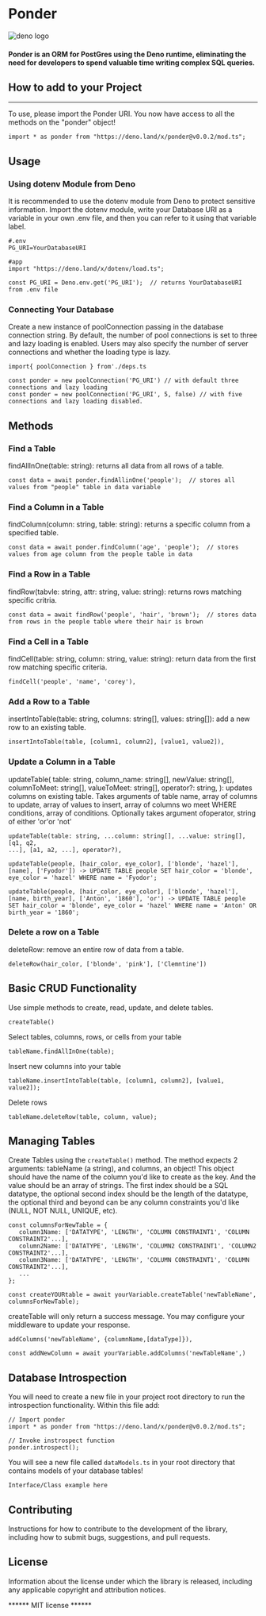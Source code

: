 # Ponder

![deno logo](https://d2908q01vomqb2.cloudfront.net/ca3512f4dfa95a03169c5a670a4c91a19b3077b4/2020/05/26/deno_mit-license_850x425.png)

#### Ponder is an ORM for PostGres using the Deno runtime, eliminating the need for developers to spend valuable time writing complex SQL queries.

## How to add to your Project

---
To use, please import the Ponder URI. You now have access to all the methods on the "ponder" object!
```
import * as ponder from "https://deno.land/x/ponder@v0.0.2/mod.ts";
```

## Usage

### Using dotenv Module from Deno

It is recommended to use the dotenv module from Deno to protect sensitive information. Import the dotenv module, write your Database URI as a variable in your own .env file, and then you can refer to it using that variable label.

```
#.env
PG_URI=YourDatabaseURI

#app
import "https://deno.land/x/dotenv/load.ts";

const PG_URI = Deno.env.get('PG_URI');  // returns YourDatabaseURI from .env file

```


### Connecting Your Database

Create a new instance of poolConnection passing in the database connection
string. By default, the number of pool connections is set to three and lazy loading is enabled. Users may also specify the number of server connections and whether the loading type is lazy. 

```
import{ poolConnection } from'./deps.ts

const ponder = new poolConnection('PG_URI') // with default three connections and lazy loading
const ponder = new poolConnection('PG_URI', 5, false) // with five connections and lazy loading disabled.

```



## Methods

### Find a Table

findAllInOne(table: string): returns all data from all rows of a table. 

```
const data = await ponder.findAllinOne('people');  // stores all values from "people" table in data variable
```
### Find a Column in a Table

findColumn(column: string, table: string): returns a specific column from a specified table. 

```
const data = await ponder.findColumn('age', 'people');  // stores values from age column from the people table in data
```
### Find a Row in a Table

findRow(tabvle: string, attr: string, value: string): returns rows matching specific critria. 

```
const data = await findRow('people', 'hair', 'brown');  // stores data from rows in the people table where their hair is brown
```
### Find a Cell in a Table

findCell(table: string, column: string, value: string): return data from the first row matching specific criteria. 

```
findCell('people', 'name', 'corey'),
```
### Add a Row to a Table

insertIntoTable(table: string, columns: string[], values: string[]): add a new row to an existing table.

```
insertIntoTable(table, [column1, column2], [value1, value2]),
```
### Update a Column in a Table

updateTable(
    table: string,
    column_name: string[],
    newValue: string[],
    columnToMeet: string[],
    valueToMeet: string[],
    operator?: string,
): updates columns on existing table. Takes arguments of table name, array of
columns to update, array of values to insert, array of columns wo meet WHERE
conditions, array of conditions. Optionally takes argument ofoperator, string of
either 'or'or 'not'

```
updateTable(table: string, ...column: string[], ...value: string[], [q1, q2,
...], [a1, a2, ...], operator?),

updateTable(people, [hair_color, eye_color], ['blonde', 'hazel'], [name], ['Fyodor']) -> UPDATE TABLE people SET hair_color = 'blonde', eye_color = 'hazel' WHERE name = 'Fyodor';

updateTable(people, [hair_color, eye_color], ['blonde', 'hazel'], [name, birth_year], ['Anton', '1860'], 'or') -> UPDATE TABLE people SET hair_color = 'blonde', eye_color = 'hazel' WHERE name = 'Anton' OR birth_year = '1860';
```
### Delete a row on a Table

deleteRow: remove an entire row of data from a table.

```
deleteRow(hair_color, ['blonde', 'pink'], ['Clemntine'])
```

## Basic CRUD Functionality

Use simple methods to create, read, update, and delete tables.

```
createTable()
```

Select tables, columns, rows, or cells from your table

```
tableName.findAllInOne(table);
```

Insert new columns into your table

```
tableName.insertIntoTable(table, [column1, column2], [value1, value2]);
```

Delete rows

```
tableName.deleteRow(table, column, value);
```

## Managing Tables

Create Tables using the ```createTable()``` method. The method expects 2 arguments: tableName (a string), and columns, an object! This object should have the name of the column you'd like to create as the key. And the value should be an array of strings. The first index should be a SQL datatype, the optional second index should be the length of the datatype, the optional third and beyond can be any column constraints you'd like (NULL, NOT NULL, UNIQUE, etc).

```
const columnsForNewTable = {
   column1Name: ['DATATYPE', 'LENGTH', 'COLUMN CONSTRAINT1', 'COLUMN CONSTRAINT2'...],
   column2Name: ['DATATYPE', 'LENGTH', 'COLUMN2 CONSTRAINT1', 'COLUMN2 CONSTRAINT2'...],
   column3Name: ['DATATYPE', 'LENGTH', 'COLUMN CONSTRAINT1', 'COLUMN CONSTRAINT2'...],
   ...
};

const createYOURtable = await yourVariable.createTable('newTableName', columnsForNewTable);
```
createTable will only return a success message. You may configure your middleware to update your response.



```
addColumns('newTableName', {columnName,[dataType]}),

const addNewColumn = await yourVariable.addColumns('newTableName',)
```
## Database Introspection
You will need to create a new file in your project root directory to run the introspection functionality.  Within this file add:
```
// Import ponder 
import * as ponder from "https://deno.land/x/ponder@v0.0.2/mod.ts";

// Invoke instrospect function 
ponder.introspect();
```
You will see a new file called ```dataModels.ts``` in your root directory that contains models of your database tables!

```
Interface/Class example here

```

## Contributing

Instructions for how to contribute to the development of the library, including
how to submit bugs, suggestions, and pull requests.

## License

Information about the license under which the library is released, including any
applicable copyright and attribution notices.

****** MIT license ******

